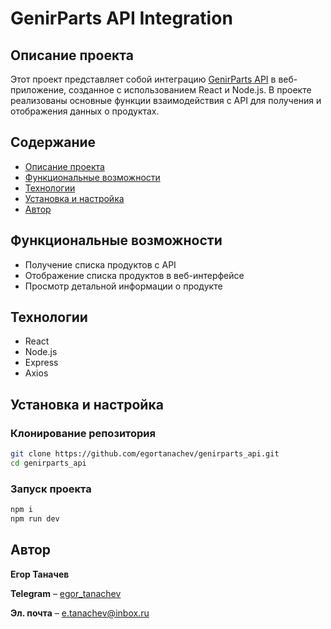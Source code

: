 # GenirParts API Integration

## Описание проекта

Этот проект представляет собой интеграцию [GenirParts API](https://github.com/egortanachev/genirparts_api) в веб-приложение, созданное с использованием React и Node.js. В проекте реализованы основные функции взаимодействия с API для получения и отображения данных о продуктах.

## Содержание

- [Описание проекта](#описание-проекта)
- [Функциональные возможности](#функциональные-возможности)
- [Технологии](#технологии)
- [Установка и настройка](#установка-и-настройка)
- [Автор](#автор)

## Функциональные возможности

- Получение списка продуктов с API
- Отображение списка продуктов в веб-интерфейсе
- Просмотр детальной информации о продукте

## Технологии

- React
- Node.js
- Express
- Axios

## Установка и настройка

### Клонирование репозитория

```bash
git clone https://github.com/egortanachev/genirparts_api.git
cd genirparts_api
```

### Запуск проекта

```bash
npm i
npm run dev
```

## Автор

**Егор Таначев**

**Telegram** – [egor_tanachev](https://t.me/egor_tanachev)

**Эл. почта** – [e.tanachev@inbox.ru](mailto:e.tanachev@inbox.ru)